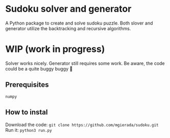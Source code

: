 # Sudoku solver and generator
A Python package to create and solve sudoku puzzle. Both slover and generator utilize the backtracking and recursive algorithms.

# WIP (work in progress)

Solver works nicely. Generator still requires some work. Be aware, the code could be a quite buggy buggy 🐛

## Prerequisites
`numpy `

## How to instal

Download the code:
`git clone https://github.com/mgierada/sudoku.git`
Run it:
`python3 run.py`
